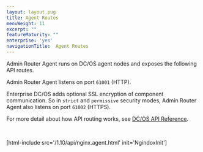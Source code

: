 ```yaml
---
layout: layout.pug
title: Agent Routes
menuWeight: 11
excerpt: ""
featureMaturity: ""
enterprise: 'yes'
navigationTitle:  Agent Routes
---
```


Admin Router Agent runs on DC/OS agent nodes and exposes the following API routes.

Admin Router Agent listens on port `61001` (HTTP).

Enterprise DC/OS adds optional SSL encryption of component communication. So in `strict` and `permissive` security modes, Admin Router Agent also listens on port `61002` (HTTPS).

For more detail about how API routing works, see [DC/OS API Reference](/1.10/api/).

<br/>

[html-include src='/1.10/api/nginx.agent.html' init='NgindoxInit']
